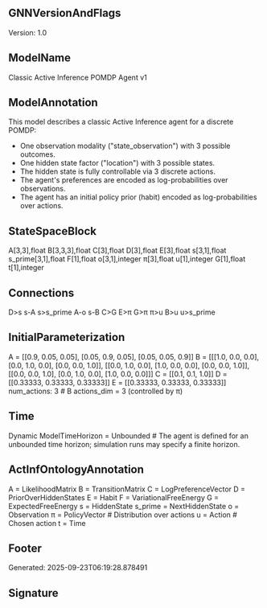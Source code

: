 ## GNNVersionAndFlags
Version: 1.0

## ModelName
Classic Active Inference POMDP Agent v1

## ModelAnnotation
This model describes a classic Active Inference agent for a discrete POMDP:
- One observation modality ("state_observation") with 3 possible outcomes.
- One hidden state factor ("location") with 3 possible states.
- The hidden state is fully controllable via 3 discrete actions.
- The agent's preferences are encoded as log-probabilities over observations.
- The agent has an initial policy prior (habit) encoded as log-probabilities over actions.

## StateSpaceBlock
A[3,3],float
B[3,3,3],float
C[3],float
D[3],float
E[3],float
s[3,1],float
s_prime[3,1],float
F[1],float
o[3,1],integer
π[3],float
u[1],integer
G[1],float
t[1],integer

## Connections
D>s
s-A
s>s_prime
A-o
s-B
C>G
E>π
G>π
π>u
B>u
u>s_prime

## InitialParameterization
A = [[0.9, 0.05, 0.05], [0.05, 0.9, 0.05], [0.05, 0.05, 0.9]]
B = [[[1.0, 0.0, 0.0], [0.0, 1.0, 0.0], [0.0, 0.0, 1.0]], [[0.0, 1.0, 0.0], [1.0, 0.0, 0.0], [0.0, 0.0, 1.0]], [[0.0, 0.0, 1.0], [0.0, 1.0, 0.0], [1.0, 0.0, 0.0]]]
C = [[0.1, 0.1, 1.0]]
D = [[0.33333, 0.33333, 0.33333]]
E = [[0.33333, 0.33333, 0.33333]]
num_actions: 3       # B actions_dim = 3 (controlled by π)

## Time
Dynamic
ModelTimeHorizon = Unbounded # The agent is defined for an unbounded time horizon; simulation runs may specify a finite horizon.

## ActInfOntologyAnnotation
A = LikelihoodMatrix
B = TransitionMatrix
C = LogPreferenceVector
D = PriorOverHiddenStates
E = Habit
F = VariationalFreeEnergy
G = ExpectedFreeEnergy
s = HiddenState
s_prime = NextHiddenState
o = Observation
π = PolicyVector # Distribution over actions
u = Action       # Chosen action
t = Time

## Footer
Generated: 2025-09-23T06:19:28.878491

## Signature
